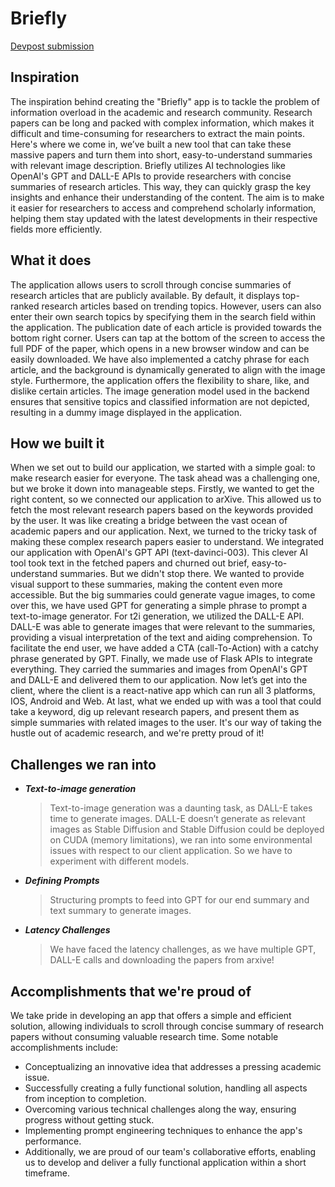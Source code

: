 # Briefly
[Devpost submission](https://devpost.com/software/briefly-5map8f)


## Inspiration
The inspiration behind creating the "Briefly" app is to tackle the problem of information overload in the academic and research community. Research papers can be long and packed with complex information, which makes it difficult and time-consuming for researchers to extract the main points. Here's where we come in, we’ve built a new tool that can take these massive papers and turn them into short, easy-to-understand summaries with relevant image description. Briefly utilizes AI technologies like OpenAI's GPT and DALL-E APIs to provide researchers with concise summaries of research articles. This way, they can quickly grasp the key insights and enhance their understanding of the content. The aim is to make it easier for researchers to access and comprehend scholarly information, helping them stay updated with the latest developments in their respective fields more efficiently.
## What it does
The application allows users to scroll through concise summaries of research articles that are publicly available. By default, it displays top-ranked research articles based on trending topics. However, users can also enter their own search topics by specifying them in the search field within the application. The publication date of each article is provided towards the bottom right corner. Users can tap at the bottom of the screen to access the full PDF of the paper, which opens in a new browser window and can be easily downloaded. We have also implemented a catchy phrase for each article, and the background is dynamically generated to align with the image style. Furthermore, the application offers the flexibility to share, like, and dislike certain articles. The image generation model used in the backend ensures that sensitive topics and classified information are not depicted, resulting in a dummy image displayed in the application.
## How we built it
When we set out to build our application, we started with a simple goal: to make research easier for everyone. The task ahead was a challenging one, but we broke it down into manageable steps. Firstly, we wanted to get the right content, so we connected our application to arXive. This allowed us to fetch the most relevant research papers based on the keywords provided by the user. It was like creating a bridge between the vast ocean of academic papers and our application. Next, we turned to the tricky task of making these complex research papers easier to understand. We integrated our application with OpenAI's GPT API (text-davinci-003). This clever AI tool took text in the fetched papers and churned out brief, easy-to-understand summaries. But we didn't stop there. We wanted to provide visual support to these summaries, making the content even more accessible. But the big summaries could generate vague images, to come over this, we have used GPT for generating a simple phrase to prompt a text-to-image generator. For t2i generation, we utilized the DALL-E API. DALL-E was able to generate images that were relevant to the summaries, providing a visual interpretation of the text and aiding comprehension. To facilitate the end user, we have added a CTA (call-To-Action) with a catchy phrase generated by GPT. Finally, we made use of Flask APIs to integrate everything. They carried the summaries and images from OpenAI's GPT and DALL-E and delivered them to our application. Now let’s get into the client, where the client is a react-native app which can run all 3 platforms, IOS, Android and Web. At last, what we ended up with was a tool that could take a keyword, dig up relevant research papers, and present them as simple summaries with related images to the user. It's our way of taking the hustle out of academic research, and we're pretty proud of it!
## Challenges we ran into
- ***Text-to-image generation***
  > Text-to-image generation was a daunting task, as DALL-E takes time to generate images. DALL-E doesn’t generate as relevant images as Stable Diffusion and Stable Diffusion could be deployed on CUDA (memory limitations), we ran into some environmental issues with respect to our client application. So we have to experiment with different models.
- ***Defining Prompts***
  > Structuring prompts to feed into GPT for our end summary and text summary to generate images.
- ***Latency Challenges***
  

  > We have faced the latency challenges, as we have multiple GPT, DALL-E calls and downloading the papers from arxive!

## Accomplishments that we're proud of
We take pride in developing an app that offers a simple and efficient solution, allowing individuals to scroll through concise summary of research papers without consuming valuable research time. Some notable accomplishments include:
- Conceptualizing an innovative idea that addresses a pressing academic issue.
- Successfully creating a fully functional solution, handling all aspects from inception to completion.
- Overcoming various technical challenges along the way, ensuring progress without getting stuck.
- Implementing prompt engineering techniques to enhance the app's performance.  
- Additionally, we are proud of our team's collaborative efforts, enabling us to develop and deliver a fully functional application within a short timeframe.
